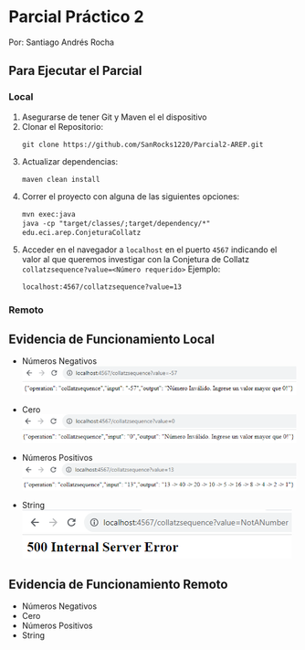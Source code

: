 # Parcial Práctico 2
Por: Santiago Andrés Rocha

## Para Ejecutar el Parcial
### Local
1. Asegurarse de tener Git y Maven el el dispositivo
2. Clonar el Repositorio:
    ```
    git clone https://github.com/SanRocks1220/Parcial2-AREP.git
    ```
3. Actualizar dependencias:
    ```
    maven clean install
    ```
4. Correr el proyecto con alguna de las siguientes opciones:
    ```
    mvn exec:java
    java -cp "target/classes/;target/dependency/*" edu.eci.arep.ConjeturaCollatz
    ```
5. Acceder en el navegador a `localhost` en el puerto `4567` indicando el valor al que queremos investigar con la Conjetura de Collatz `collatzsequence?value=<Número requerido>`
    Ejemplo:
    ```
    localhost:4567/collatzsequence?value=13
    ```
### Remoto

## Evidencia de Funcionamiento Local

 *  Números Negativos
 ![Números Negativos](images/negNum.png)

 * Cero
![Cero](images/ceroNum.png)

 * Números Positivos
![Números Positivos](images/posNum.png)

 * String
![String](images/notNum.png)

## Evidencia de Funcionamiento Remoto

 * Números Negativos
 * Cero
 * Números Positivos
 * String

